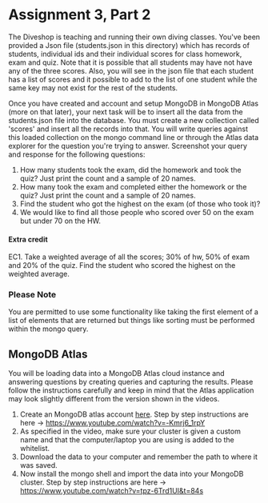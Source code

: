 # Assignment 3, Part 2

The Diveshop is teaching and running their own diving classes.  You've been provided a Json file (students.json in this directory) which has records of students, individual ids and their individual scores for class homework, exam and quiz. Note that it is possible that all students may have not have any of the three scores. Also, you will see in the json file that each student has a list of scores and it possible to add to the list of one student while the same key may not exist for the rest of the students. 

Once you have created and account and setup MongoDB in MongoDB Atlas (more on that later), your next task will be to insert all the data from the students.json file into the database. You must create a new collection called 'scores' and insert all the records into that. You will write queries against this loaded collection on the mongo command line or through the Atlas data explorer for the question you're trying to answer.  Screenshot your query and response for the following questions:
1. How many students took the exam, did the homework and took the quiz? Just print the count and a sample of 20 names.
2. How many took the exam and completed either the homework or the quiz? Just print the count and a sample of 20 names.
3. Find the student who got the highest on the exam (of those who took it)?
4. We would like to find all those people who scored over 50 on the exam but under 70 on the HW.

#### Extra credit
EC1. Take a weighted average of all the scores; 30% of hw, 50% of exam and 20% of the quiz. Find the student who scored the highest on the weighted average. 

### Please Note
You are permitted to use some functionality like taking the first element of a list of elements that are returned but things like sorting must be performed within the mongo query.

## MongoDB Atlas
You will be loading data into a MongoDB Atlas cloud instance and answering questions by creating queries and capturing the results.  Please follow the instructions carefully and keep in mind that the Atlas application may look slightly different from the version shown in the videos.

1. Create an MongoDB atlas account [here](https://www.mongodb.com/download-center).  Step by step instructions are here ->
https://www.youtube.com/watch?v=-Kmrj6_1rpY
2. As specified in the video, make sure your cluster is given a custom name and that the computer/laptop you are using is added to the whitelist.
3. Download the data to your computer and remember the path to where it was saved.
4. Now install the mongo shell and import the data into your MongoDB cluster.  Step by step instructions are here -> https://www.youtube.com/watch?v=tpz-6Trd1UI&t=84s
